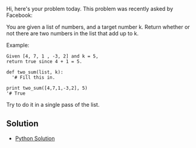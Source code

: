 Hi, here's your problem today. This problem was recently asked by Facebook:

You are given a list of numbers, and a target number k. Return whether or not there are two 
numbers in the list that add up to k.

Example:
```
Given [4, 7, 1 , -3, 2] and k = 5,
return true since 4 + 1 = 5.

def two_sum(list, k):
  '# Fill this in.

print two_sum([4,7,1,-3,2], 5)
'# True
```

Try to do it in a single pass of the list.


## Solution

- [Python Solution](./Solution.py)